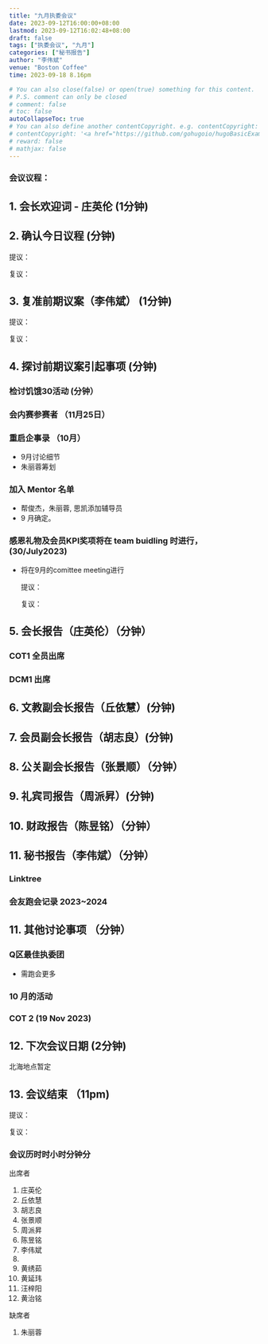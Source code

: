 ```yaml
---
title: "九月执委会议"
date: 2023-09-12T16:00:00+08:00
lastmod: 2023-09-12T16:02:48+08:00
draft: false
tags: ["执委会议", "九月"]
categories: ["秘书报告"]
author: "李伟斌"
venue: "Boston Coffee"
time: 2023-09-18 8.16pm

# You can also close(false) or open(true) something for this content.
# P.S. comment can only be closed
# comment: false
# toc: false
autoCollapseToc: true
# You can also define another contentCopyright. e.g. contentCopyright: "This is another copyright."
# contentCopyright: '<a href="https://github.com/gohugoio/hugoBasicExample" rel="noopener" target="_blank">See origin</a>'
# reward: false
# mathjax: false
---
```


### 会议议程：
## 1. 会长欢迎词 - 庄英伦 (1分钟)


## 2. 确认今日议程 (分钟)

  提议：

  复议：
 
  
## 3. 复准前期议案（李伟斌） (1分钟)
  
  提议：

  复议：


## 4. 探讨前期议案引起事项 (分钟)

### 检讨饥饿30活动 (分钟）


### 会内赛参赛者 （11月25日）

### 重启企事录 （10月）
- 9月讨论细节
- 朱丽蓉筹划
  
### 加入 Mentor 名单 
- 帮俊杰，朱丽蓉, 思凯添加辅导员
- 9 月确定。

### 感恩礼物及会员KPI奖项将在 team buidling 时进行，(30/July2023)
- 将在9月的comittee meeting进行

  提议：
  
  复议：


## 5. 会长报告（庄英伦）（分钟）

### COT1 全员出席

### DCM1 出席



## 6. 文教副会长报告（丘依慧）(分钟)

### 






## 7. 会员副会长报告（胡志良）(分钟)




## 8. 公关副会长报告（张景顺）（分钟）




## 9. 礼宾司报告（周派昇）(分钟)




## 10. 财政报告（陈昱铭）（分钟）




## 11. 秘书报告（李伟斌）（分钟）

### Linktree 

### 会友跑会记录 2023~2024


## 11. 其他讨论事项 （分钟）

### Q区最佳执委团
- 需跑会更多

### 10 月的活动


### COT 2 (19 Nov 2023)



## 12. 下次会议日期 (2分钟)
   
北海地点暂定

## 13. 会议结束 （11pm)


  提议：

  复议：

 
 
### 会议历时时小时分钟分







出席者
1. 庄英伦
2. 丘依慧
3. 胡志良
4. 张景顺
5. 周派昇
6. 陈昱铭
7. 李伟斌
8. 
9. 黄绣茹
10. 黄延玮
11. 汪梓阳
12. 黄治铭


缺席者
1. 朱丽蓉

